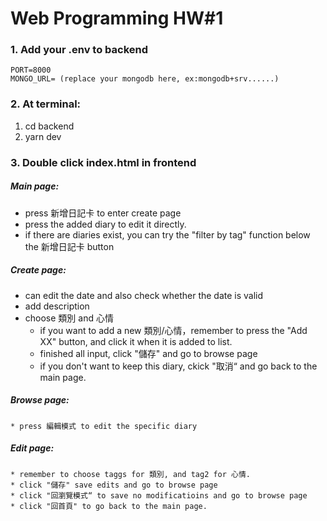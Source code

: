 # Web Programming HW#1
### 1. Add your .env to backend
    PORT=8000
    MONGO_URL= (replace your mongodb here, ex:mongodb+srv......)

### 2. At terminal:
1. cd backend
2. yarn dev

### 3. Double click index.html in frontend
##### Main page:
* press 新增日記卡 to enter create page
* press the added diary to edit it directly.
* if there are diaries exist, you can try the "filter by tag" function below the 新增日記卡 button
##### Create page:
* can edit the date and also check whether the date is valid
* add description
* choose 類別 and 心情
    * if you want to add a new 類別/心情，remember to press the "Add XX" button, and click it when it is added to list.
    * finished all input, click "儲存" and go to browse page
    * if you don't want to keep this diary, ckick "取消“ and go back to the main page.
##### Browse page:
    * press 編輯模式 to edit the specific diary
##### Edit page:
    * remember to choose taggs for 類別, and tag2 for 心情.
    * click "儲存" save edits and go to browse page
    * click "回瀏覽模式“ to save no modificatioins and go to browse page
    * click "回首頁" to go back to the main page.
    
    